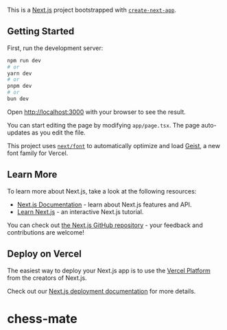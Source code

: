 This is a [Next.js](https://nextjs.org) project bootstrapped with [`create-next-app`](https://nextjs.org/docs/app/api-reference/cli/create-next-app).

## Getting Started

First, run the development server:

```bash
npm run dev
# or
yarn dev
# or
pnpm dev
# or
bun dev
```

Open [http://localhost:3000](http://localhost:3000) with your browser to see the result.

You can start editing the page by modifying `app/page.tsx`. The page auto-updates as you edit the file.

This project uses [`next/font`](https://nextjs.org/docs/app/building-your-application/optimizing/fonts) to automatically optimize and load [Geist](https://vercel.com/font), a new font family for Vercel.

## Learn More

To learn more about Next.js, take a look at the following resources:

- [Next.js Documentation](https://nextjs.org/docs) - learn about Next.js features and API.
- [Learn Next.js](https://nextjs.org/learn) - an interactive Next.js tutorial.

You can check out [the Next.js GitHub repository](https://github.com/vercel/next.js) - your feedback and contributions are welcome!

## Deploy on Vercel

The easiest way to deploy your Next.js app is to use the [Vercel Platform](https://vercel.com/new?utm_medium=default-template&filter=next.js&utm_source=create-next-app&utm_campaign=create-next-app-readme) from the creators of Next.js.

Check out our [Next.js deployment documentation](https://nextjs.org/docs/app/building-your-application/deploying) for more details.
# chess-mate
